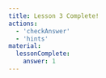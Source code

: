 ```yaml
---
title: Lesson 3 Complete!
actions:
  - 'checkAnswer'
  - 'hints'
material:
  lessonComplete:
    answer: 1
---
```


